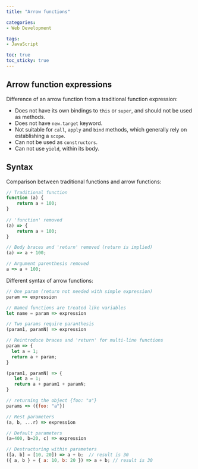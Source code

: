 ```yaml
---
title: "Arrow functions"

categories: 
- Web Development

tags:
- JavaScript

toc: true
toc_sticky: true
---
```


## Arrow function expressions

Difference of an arrow function from a traditional function expression:

- Does not have its own bindings to `this` or `super`, and should not be used as methods.
- Does not have `new.target` keyword.
- Not suitable for `call`, `apply` and `bind` methods, which generally rely on establishing a `scope`.
- Can not be used as `constructors`.
- Can not use `yield`, within its body.

## Syntax

Comparison between traditional functions and arrow functions:

```javascript
// Traditional function
function (a) {
    return a + 100;
}
 
// 'function' removed
(a) => {
    return a + 100;
}

// Body braces and 'return' removed (return is implied)
(a) => a + 100;

// Argument parenthesis removed
a => a + 100;
```

Different syntax of arrow functions:

```javascript
// One param (return not needed with simple expression)
param => expression

// Named functions are treated like variables
let name = param => expression

// Two params require paranthesis
(param1, paramN) => expression

// Reintroduce braces and 'return' for multi-line functions
param => {
  let a = 1;
  return a + param;
}

(param1, paramN) => {
   let a = 1;
   return a + param1 + paramN;
}

// returning the object {foo: "a"}
params => ({foo: "a"}) 

// Rest parameters
(a, b, ...r) => expression

// Default parameters
(a=400, b=20, c) => expression

// Destructuring within parameters
([a, b] = [10, 20]) => a + b;  // result is 30
({ a, b } = { a: 10, b: 20 }) => a + b; // result is 30
```

